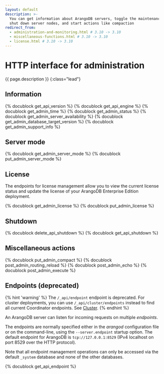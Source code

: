 ```yaml
---
layout: default
description: >-
  You can get information about ArangoDB servers, toggle the maintenance mode,
  shut down server nodes, and start actions like compaction
redirect_from:
  - administration-and-monitoring.html # 3.10 -> 3.10
  - miscellaneous-functions.html # 3.10 -> 3.10
  - license.html # 3.10 -> 3.10
---
```

# HTTP interface for administration

{{ page.description }}
{:class="lead"}

## Information

{% docublock get_api_version %}
{% docublock get_api_engine %}
{% docublock get_admin_time %}
{% docublock get_admin_status %}
{% docublock get_admin_server_availability %}
{% docublock get_admin_database_target_version %}
{% docublock get_admin_support_info %}

## Server mode

{% docublock get_admin_server_mode %}
{% docublock put_admin_server_mode %}

## License

The endpoints for license management allow you to view the current license
status and update the license of your ArangoDB Enterprise Edition deployment.

{% docublock get_admin_license %}
{% docublock put_admin_license %}

## Shutdown

{% docublock delete_api_shutdown %}
{% docublock get_api_shutdown %}

## Miscellaneous actions

{% docublock put_admin_compact %}
{% docublock post_admin_routing_reload %}
{% docublock post_admin_echo %}
{% docublock post_admin_execute %}

## Endpoints (deprecated)

{% hint 'warning' %}
The `/_api/endpoint` endpoint is deprecated. For cluster deployments, you can
use `/_api/cluster/endpoints` instead to find all current Coordinator endpoints.
See [Cluster](cluster.html#endpoints).
{% endhint %}

An ArangoDB server can listen for incoming requests on multiple _endpoints_.

The endpoints are normally specified either in the _arangod_ configuration
file or on the command-line, using the `--server.endpoint` startup option.
The default endpoint for ArangoDB is `tcp://127.0.0.1:8529` (IPv4 localhost on
port 8529 over the HTTP protocol).

Note that all endpoint management operations can only be accessed via
the default `_system` database and none of the other databases.

{% docublock get_api_endpoint %}
